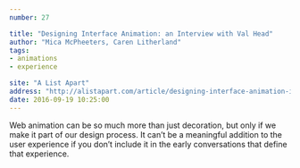 ```yaml
---
number: 27

title: "Designing Interface Animation: an Interview with Val Head"
author: "Mica McPheeters, Caren Litherland"
tags:
- animations
- experience

site: "A List Apart"
address: "http://alistapart.com/article/designing-interface-animation-interview-with-val-headn"
date: 2016-09-19 10:25:00
---
```


Web animation can be so much more than just decoration, but only if we make it part of our design process. It can’t be a meaningful addition to the user experience if you don’t include it in the early conversations that define that experience.
